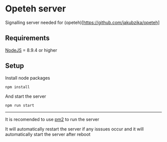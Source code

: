 # Opeteh server
Signalling server needed for (opeteh)[https://github.com/jakubzika/opeteh]

## Requirements 
[NodeJS](https://nodejs.org/en/) = 8.9.4 or higher

## Setup

Install node packages

```bash
npm install
```

And start the server

```
npm run start
```

---

It is recomended to use [pm2](http://pm2.keymetrics.io/) to run the server

It will automatically restart the server if any isssues occur and it will automatically start the server after reboot